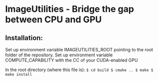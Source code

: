 ImageUtilities - Bridge the gap between CPU and GPU
===================================================

Installation:
-------------

Set up environment variable IMAGEUTILITIES_ROOT pointing to the root folder of the repository.
Set up environment variable COMPUTE_CAPABILITY with the CC of your CUDA-enabled GPU

In the root directory (where this file is):
`$ cd build
$ cmake ..
$ make
$ make install`